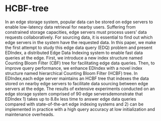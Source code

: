 # HCBF-tree
In an edge storage system, popular data can be stored on edge servers to enable low-latency data retrieval for nearby users. Suffering from constrained storage capacities, edge servers must process users’ data requests collaboratively. For sourcing data, it is essential to find out which edge servers in the system have the requested data. In this paper, we make the first attempt to study this edge data query (EDQ) problem and present EDIndex, a distributed Edge Data Indexing system to enable fast data queries at the edge. First, we introduce a new index structure named Counting Bloom Filter (CBF) tree for facilitating edge data queries. Then, to improve query performance, we enhance EDIndex with a novel index structure named hierarchical Counting Bloom Filter (HCBF) tree. In EDIndex,each edge server maintains an HCBF tree that indexes the data stored on nearby edge servers to facilitate data sourcing between edge servers at the edge. The results of extensive experiments conducted on an edge storage system comprised of 90 edge serversdemonstrate that EDIndex 1) takes up to 8.8x less time to answer edge data queries compared with state-of-the-art edge indexing systems and 2) can be implemented in practice with a high query accuracy at low initialization and maintenance overheads.

